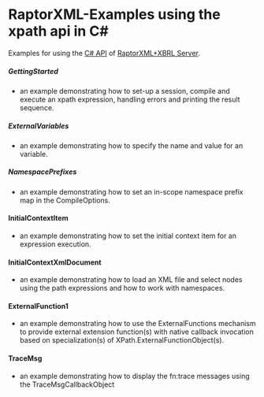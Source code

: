 # RaptorXML-Examples using the xpath api in C# #

Examples for using the [C# API](https://www.altova.com/manual/en/raptorapi/dotnetapiv2/2.10.0/html/html/R_Project_Documentation.html) of [RaptorXML+XBRL Server](http://www.altova.com/raptorxml.html).

##### GettingStarted
* an example demonstrating how to set-up a session, compile and execute an xpath expression, handling errors and printing the result sequence.

##### ExternalVariables
* an example demonstrating how to specify the name and value for an variable.

##### NamespacePrefixes
* an example demonstrating how to set an in-scope namespace prefix map in the CompileOptions.

#### InitialContextItem
* an example demonstrating how to set the initial context item for an expression execution.

#### InitialContextXmlDocument
* an example demonstrating how to load an XML file and select nodes using the path expressions and how to work with namespaces.

#### ExternalFunction1
* an example demonstrating how to use the ExternalFunctions mechanism to provide external extension function(s) with native callback invocation based on specialization(s) of XPath.ExternalFunctionObject(s).

#### TraceMsg
* an example demonstrating how to display the fn:trace messages using the TraceMsgCallbackObject
